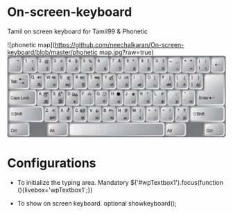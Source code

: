 # On-screen-keyboard
Tamil on screen keyboard for Tamil99 & Phonetic


![phonetic map](https://github.com/neechalkaran/On-screen-keyboard/blob/master/phonetic map.jpg?raw=true)
![Tamil99 Map](https://github.com/neechalkaran/On-screen-keyboard/blob/master/Tamil_Keyboard_Tamil_99.jpg?raw=true)

# Configurations
* To initialize the typing area. Mandatory
  $('#wpTextbox1').focus(function (){livebox='wpTextbox1';})

* To show on screen keyboard. optional
  showkeyboard();